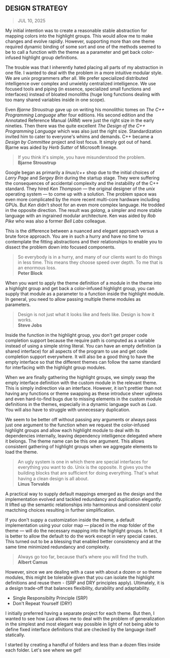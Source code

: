 ## DESIGN STRATEGY
> JUL 10, 2025

My initial intention was to create a reasonable stable abstraction for mapping
colors into the highlight groups.  This would allow me to make changes and evolve
rapidly.
However, supporting more than one theme required dynamic binding of some sort
and one of the methods seemed to be to call a function with the theme as a
parameter and get back color-infused highlight group definitions.

The trouble was that I inherently hated placing all parts of
my abstraction in one file.
I wanted to deal with the problem in a more intuitive modular style.
We are _unix_ programmers after all.
We prefer specialized distributed intelligence over complex and unwieldy
centralized intelligence.
We use focused tools and piping (in essence, specialized small
functions and interfaces) instead of bloated monoliths
(huge long functions dealing with too many shared variables
inside in one scope).

Even _Bjarne Stroustrup_ gave up on writing his monolithic tomes on
_The C++ Programming Language_ after four editions.
His second edition and the Annotated Reference Manual (ARM) were just
the right size in the early nineties.
Then there was the quite excellent _The Design of the C++ Programming
Language_ which was also just the right size.
Standardization invited him to cater to everyone's whims and demands.
C++ became a _Design by Committee_ project and lost focus.
It simply got out of hand.  Bjarne was aided by _Herb Sutter_
of Microsoft lineage.

> If you think it's simple, you have misunderstood the problem.  
> **Bjarne Stroustrup**

Google began as primarily a _linux/c++_ shop due to the initial choices
of _Larry Page_ and _Sergey Brin_ during the startup stage.
They were suffering the consequences of accidental complexity and
the instability of the C++ standard.
They hired _Ken Thompson_ — the original designer of the _unix_
operating system — to come up with a solution.
The problem space was even more complicated by the more recent
multi-core hardware including GPUs.
But _Ken_ didn't shoot for an even more complex language.
He trodded in the opposite direction.
The result was _golang_, a simpler and more stable language with
an ingrained modular architecture.
Ken was aided by _Rob Pike_ who was also a former _Bell Labs_
colleague.

This is the difference between a nuanced and elegant approach versus
a brute force approach.
You are in such a hurry and have no time to contemplate the fitting
abstractions and their relationships to enable you to dissect
the problem down into focused components.

> So everybody is in a hurry, and many of our clients want to do
> things in less time.
> This means they choose speed over depth.
> To me that is an enormous loss.  
> **Peter Block**

When you want to apply the theme definition of a module in the theme into
a highlight group and get back a color-infused highlight group, you can supply
that module as a parameter to a function inside the highlight module.
In general, you need to allow passing multiple theme modules as parameters.

> Design is not just what it looks like and feels like.
> Design is how it works.  
> **Steve Jobs**

Inside the function in the highlight group, you don't get proper code completion
support because the require path is computed as a variable instead of using
a simple string literal.
You can have an empty definition (a shared interface) for all aspects of
the program to use and get code completion support everywhere.
It will also be a good thing to have the empty interface so that the
different themes can follow the same standard for interfacing with
the highlight group modules.

When we are finally gathering the highlight groups, we simply swap the
empty interface definition with the custom module in the relevant theme.
This is simply indirection via an interface.  However, it isn't prettier
than not having any functions or theme swapping as these introduce sheer
ugliness and even hard-to-find bugs due to missing elements in the custom
module definitions in the themes, especially in a dynamic language such
as _Lua_.  You will also have to struggle with unnecessary duplication.

We seem to be better off without passing any arguments or always pass
just one argument to the function when we request the color-infused highlight
groups and allow each highlight module to deal with its dependencies internally,
leaving dependency intelligence delegated where it belongs.
The theme name can be this one argument.  This allows consistent gathering
of highlight groups when we aggregate elements to load the theme.

> An ugly system is one in which there are special interfaces for
> everything you want to do.
> Unix is the opposite. It gives you the building blocks that are
> suﬃcient for doing everything.
> That's what having a clean design is all about.  
> **Linus Torvalds**

A practical way to supply default mappings emerged as the
design and the implementation evolved and tackled redundancy and
duplication elegantly.  It lifted up the semantic relationships
into harmonious and consistent color mactching choices resulting
in further simplification.

If you don't suppy a customization inside the theme, a default
implementation using your color map — placed in the _map_ folder
of the theme — will do the necessary mapping into the highlight groups.
In fact, it is better to allow the default to do the work except
in very special cases.
This turned out to be a blessing that enabled better consistency
and at the same time minimized redundancy and complexity.

> Always go too far, because that’s where you will find the truth.    
> **Albert Camus**

However, since we are dealing with a case with about a dozen or so theme
modules, this might be tolerable given that you can isolate the highlight
definitions and reuse them - (SRP and DRY principles apply).  Ultimately,
it is a design trade-off that balances flexibility, durability and
adaptability.

* Single Responsibilty Principle (SRP)
* Don't Repeat Yourself (DRY)

I initially preferred having a separate project for each theme.  But then,
I wanted to see how _Lua_ allows me to deal with the problem of generalization
in the simplest and most elegant way possible in light of not being able
to define fixed interface definitions that are checked by the language
itself statically.

I started by creating a handful of folders and less than a dozen files
inside each folder.  Let's see where we get!

